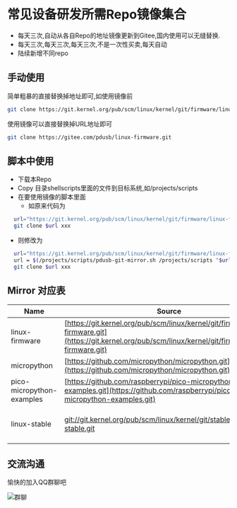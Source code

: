 
# 常见设备研发所需Repo镜像集合

- 每天三次,自动从各自Repo的地址镜像更新到Gitee,国内使用可以无缝替换.
- 每天三次,每天三次,每天三次,不是一次性买卖,每天自动
- 陆续新增不同repo

## 手动使用

简单粗暴的直接替换掉地址即可,如使用镜像前
```Bash
git clone https://git.kernel.org/pub/scm/linux/kernel/git/firmware/linux-firmware.git my-firmware
```
使用镜像可以直接替换掉URL地址即可
```Bash
git clone https://gitee.com/pdusb/linux-firmware.git
```

## 脚本中使用

- 下载本Repo
- Copy 目录shellscripts里面的文件到目标系统,如/projects/scripts
- 在要使用镜像的脚本里面
  - 如原来代码为
```Bash
  url="https://git.kernel.org/pub/scm/linux/kernel/git/firmware/linux-firmware.git"
  git clone $url xxx
```
  - 则修改为
```Bash
  url="https://git.kernel.org/pub/scm/linux/kernel/git/firmware/linux-firmware.git"
  url = $(/projects/scripts/pdusb-git-mirror.sh /projects/scripts "$url")
  git clone $url xxx
```


## Mirror 对应表

| Name  |  Source  |  Gitee  | 
|---|---|---|
| linux-firmware | [https://git.kernel.org/pub/scm/linux/kernel/git/firmware/linux-firmware.git](https://git.kernel.org/pub/scm/linux/kernel/git/firmware/linux-firmware.git) | [https://gitee.com/pdusb/linux-firmware.git](https://gitee.com/pdusb/linux-firmware.git) | 
| micropython | [https://github.com/micropython/micropython.git](https://github.com/micropython/micropython.git) | [https://gitee.com/pdusb/micropython.git](https://gitee.com/pdusb/micropython.git) | 
| pico-micropython-examples | [https://github.com/raspberrypi/pico-micropython-examples.git](https://github.com/raspberrypi/pico-micropython-examples.git) | [https://gitee.com/pdusb/pico-micropython-examples.git](https://gitee.com/pdusb/pico-micropython-examples.git) | 
| linux-stable | [git://git.kernel.org/pub/scm/linux/kernel/git/stable/linux-stable.git](git://git.kernel.org/pub/scm/linux/kernel/git/stable/linux-stable.git) | [https://mirrors.tuna.tsinghua.edu.cn/git/linux-stable.git](https://mirrors.tuna.tsinghua.edu.cn/git/linux-stable.git) | 


## 交流沟通

愉快的加入QQ群聊吧

![群聊](https://gitee.com/pdusb/pdusb-fast-pico/raw/master/img/pdusb-qq-group.png)

